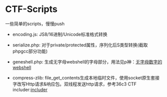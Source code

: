 # CTF-Scripts
一些简单的scripts，慢慢push


* encoding.js: JS8/16进制/Unicode标准格式转换

* serialize.php: 对于private/protected属性，序列化后S类型转换(截取phpgcc部分功能)

* geneshell.php: 生成无字母webshell的字母部分，用法见p神：[无字母数字的webshell](https://www.leavesongs.com/PENETRATION/webshell-without-alphanum.html#_4)

* compress-zlib: file_get_contents生成本地临时文件，使用socket原生套接字改写Http请求&响应包。双线程发送http请求，参考36c3 CTF includer:[includer](https://ljdd520.github.io/2020/01/15/hxp-36c3-ctf-Web-%E5%AD%A6%E4%B9%A0%E8%AE%B0%E5%BD%95/)
